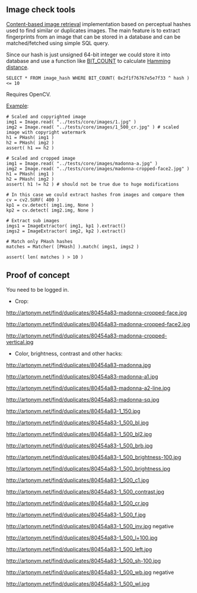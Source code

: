 Image check tools
-----------------

[Content-based image retrieval](http://en.wikipedia.org/wiki/Content-based_image_retrieval) implementation based on perceptual hashes used to find similar or duplicates images.
The main feature is to extract fingerprints from an image that can be stored in a database and can be matched/fetched using simple SQL query.

Since our hash is just unsigned 64-bit integer we could store it into database and use a function like [BIT_COUNT](http://dev.mysql.com/doc/refman/5.0/en/bit-functions.html#function_bit-count) to calculate [Hamming distance](http://en.wikipedia.org/wiki/Hamming_Distance).

    SELECT * FROM image_hash WHERE BIT_COUNT( 0x2f1f76767e5e7f33 ^ hash ) <= 10

Requires OpenCV.

[Example](https://github.com/valbok/img.chk/blob/master/bin/example.py):

    # Scaled and copyrighted image
    img1 = Image.read( "../tests/core/images/1.jpg" )
    img2 = Image.read( "../tests/core/images/1_500_cr.jpg" ) # scaled image with copyright watermark
    h1 = PHash( img1 )
    h2 = PHash( img2 )
    assert( h1 == h2 )

    # Scaled and cropped image
    img1 = Image.read( "../tests/core/images/madonna-a.jpg" )
    img2 = Image.read( "../tests/core/images/madonna-cropped-face2.jpg" )
    h1 = PHash( img1 )
    h2 = PHash( img2 )
    assert( h1 != h2 ) # should not be true due to huge modifications

    # In this case we could extract hashes from images and compare them
    cv = cv2.SURF( 400 )
    kp1 = cv.detect( img1.img, None )
    kp2 = cv.detect( img2.img, None )

    # Extract sub images
    imgs1 = ImageExtractor( img1, kp1 ).extract()
    imgs2 = ImageExtractor( img2, kp2 ).extract()

    # Match only PHash hashes
    matches = Matcher( [PHash] ).match( imgs1, imgs2 )

    assert( len( matches ) > 10 )
    
Proof of concept
-----------------

You need to be logged in.

* Crop:

http://artonym.net/find/duplicates/80454a83-madonna-cropped-face.jpg

http://artonym.net/find/duplicates/80454a83-madonna-cropped-face2.jpg

http://artonym.net/find/duplicates/80454a83-madonna-cropped-vertical.jpg

* Color, brightness, contrast and other hacks:

http://artonym.net/find/duplicates/80454a83-madonna.jpg

http://artonym.net/find/duplicates/80454a83-madonna-a1.jpg

http://artonym.net/find/duplicates/80454a83-madonna-a2-line.jpg

http://artonym.net/find/duplicates/80454a83-madonna-sq.jpg

http://artonym.net/find/duplicates/80454a83-1_150.jpg

http://artonym.net/find/duplicates/80454a83-1_500_bl.jpg

http://artonym.net/find/duplicates/80454a83-1_500_bl2.jpg

http://artonym.net/find/duplicates/80454a83-1_500_brb.jpg

http://artonym.net/find/duplicates/80454a83-1_500_brightness-100.jpg

http://artonym.net/find/duplicates/80454a83-1_500_brightness.jpg

http://artonym.net/find/duplicates/80454a83-1_500_c1.jpg

http://artonym.net/find/duplicates/80454a83-1_500_contrast.jpg

http://artonym.net/find/duplicates/80454a83-1_500_cr.jpg

http://artonym.net/find/duplicates/80454a83-1_500_f.jpg

http://artonym.net/find/duplicates/80454a83-1_500_inv.jpg negative

http://artonym.net/find/duplicates/80454a83-1_500_l+100.jpg

http://artonym.net/find/duplicates/80454a83-1_500_left.jpg

http://artonym.net/find/duplicates/80454a83-1_500_sh-100.jpg

http://artonym.net/find/duplicates/80454a83-1_500_wb.jpg negative

http://artonym.net/find/duplicates/80454a83-1_500_wl.jpg


